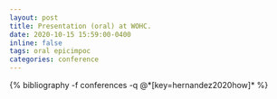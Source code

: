 ```yaml
---
layout: post
title: Presentation (oral) at WOHC.
date: 2020-10-15 15:59:00-0400
inline: false
tags: oral epicimpoc
categories: conference
---
```


<div class="publications">
   {% bibliography -f conferences -q @*[key=hernandez2020how]* %}
</div>


